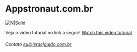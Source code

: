 # Appstronaut.com.br

[![N|Solid](http://icon-icons.com/icons2/494/PNG/128/rocket_icon-icons.com_48236.png)](http://appstronaut.com.br)

Veja o video tutorial no link a seguir! 
[Watch this video tutorial](https://youtu.be/NQ6hM11E5MU)

###### Contato eu@israelguido.com.br
